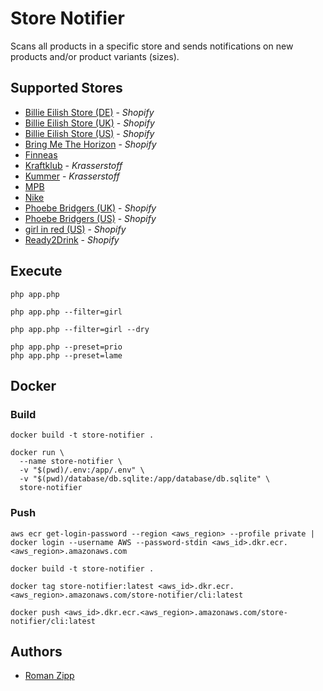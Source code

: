 # Store Notifier

Scans all products in a specific store and sends notifications on new products and/or product variants (sizes).

## Supported Stores

- [Billie Eilish Store (DE)](https://www.billieeilishstore.de/) - _Shopify_
- [Billie Eilish Store (UK)](https://shopuk.billieeilish.com) - _Shopify_
- [Billie Eilish Store (US)](https://store.billieeilish.com) - _Shopify_
- [Bring Me The Horizon](https://www.horizonsupply.co/) - _Shopify_
- [Finneas](https://www.finneasofficial.com/)
- [Kraftklub](https://krasserstoff.com/kraftklub-kargo) - _Krasserstoff_
- [Kummer](https://krasserstoff.com/artists/kummer) - _Krasserstoff_
- [MPB](https://mpb.com)
- [Nike](https://www.nike.com)
- [Phoebe Bridgers (UK)](https://phoebe-bridgers-uk.myshopify.com) - _Shopify_
- [Phoebe Bridgers (US)](https://store.phoebefuckingbridgers.com) - _Shopify_
- [girl in red (US)](https://shopgirlinred.com/) - _Shopify_
- [Ready2Drink](https://www.ready2drink.de/collections/knabe-malz/products/knabe-malz.json) - _Shopify_

## Execute

```shell
php app.php

php app.php --filter=girl

php app.php --filter=girl --dry

php app.php --preset=prio
php app.php --preset=lame
```

## Docker

### Build

```shell
docker build -t store-notifier .
```

```shell
docker run \
  --name store-notifier \
  -v "$(pwd)/.env:/app/.env" \
  -v "$(pwd)/database/db.sqlite:/app/database/db.sqlite" \
  store-notifier
```

### Push

```shell
aws ecr get-login-password --region <aws_region> --profile private | docker login --username AWS --password-stdin <aws_id>.dkr.ecr.<aws_region>.amazonaws.com
```

```shell
docker build -t store-notifier .
```

```shell
docker tag store-notifier:latest <aws_id>.dkr.ecr.<aws_region>.amazonaws.com/store-notifier/cli:latest
```

```shell
docker push <aws_id>.dkr.ecr.<aws_region>.amazonaws.com/store-notifier/cli:latest
```

## Authors

- [Roman Zipp](https://ich.wtf)
